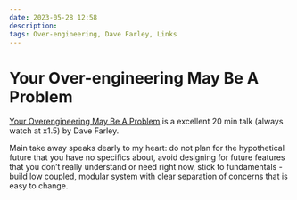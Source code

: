 ```yaml
---
date: 2023-05-28 12:58
description: 
tags: Over-engineering, Dave Farley, Links
---
```


# Your Over-engineering May Be A Problem

[Your Overengineering May Be A Problem](https://youtu.be/FLe5dvqV6xs) is a excellent 20 min talk (always watch at x1.5) by Dave Farley.

Main take away speaks dearly to my heart: do not plan for the hypothetical future that you have no specifics about, avoid designing for future features that you don’t really understand or need right now, stick to fundamentals - build low coupled, modular system with clear separation of concerns that is easy to change.